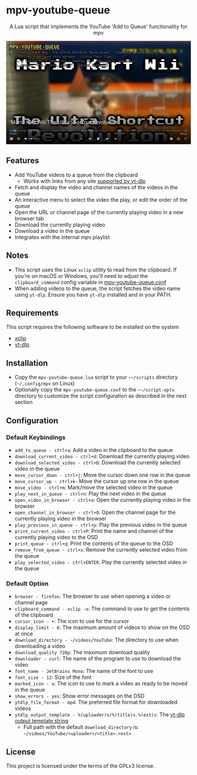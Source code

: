 # mpv-youtube-queue

<div align="center">

A Lua script that implements the YouTube 'Add to Queue' functionality for mpv

</div>

![mpv-youtube-queue image](.assets/mpv-youtube-queue.png)

## Features

- Add YouTube videos to a queue from the clipboard
  - Works with links from any site [supported by yt-dlp](https://github.com/yt-dlp/yt-dlp/blob/master/supportedsites.md "yd-dlp supported sites page")
- Fetch and display the video and channel names of the videos in the queue
- An interactive menu to select the video the play, or edit the order of the queue
- Open the URL or channel page of the currently playing video in a new browser tab
- Download the currently playing video
- Download a video in the queue
- Integrates with the internal mpv playlist

## Notes

- This script uses the Linux `xclip` utility to read from the clipboard.
  If you're on macOS or Windows, you'll need to adjust the `clipboard_command`
  config variable in [mpv-youtube-queue.conf](./mpv-youtube-queue.conf)
- When adding videos to the queue, the script fetches the video name using
  `yt-dlp`. Ensure you have `yt-dlp` installed and in your PATH.

## Requirements

This script requires the following software to be installed on the system

- [xclip](https://github.com/astrand/xclip)
- [yt-dlp](https://github.com/yt-dlp/yt-dlp)

## Installation

- Copy the `mpv-youtube-queue.lua` script to your `~~/scripts` directory
  (`~/.config/mpv` on Linux)
- Optionally copy the `mpv-youtube-queue.conf` to the `~~/script-opts` directory
  to customize the script configuration as described in the next section

## Configuration

### Default Keybindings

- `add_to_queue - ctrl+a`: Add a video in the clipboard to the queue
- `download_current_video - ctrl+d`: Download the currently playing video
- `download_selected_video - ctrl+D`: Download the currently selected video
  in the queue
- `move_cursor_down - ctrl+j`: Move the cursor down one row in the queue
- `move_cursor_up - ctrl+k`- Move the cursor up one row in the queue
- `move_video - ctrl+m`: Mark/move the selected video in the queue
- `play_next_in_queue - ctrl+n`: Play the next video in the queue
- `open_video_in_browser - ctrl+o`: Open the currently playing video in the browser
- `open_channel_in_browser - ctrl+O`: Open the channel page for the currently
  playing video in the browser
- `play_previous_in_queue - ctrl+p`: Play the previous video in the queue
- `print_current_video - ctrl+P`: Print the name and channel of the currently
  playing video to the OSD
- `print_queue - ctrl+q`: Print the contents of the queue to the OSD
- `remove_from_queue - ctrl+x`: Remove the currently selected video from the
  queue
- `play_selected_video - ctrl+ENTER`: Play the currently selected video in
  the queue

### Default Option

- `browser - firefox`: The browser to use when opening a video or channel page
- `clipboard_command - xclip -o`: The command to use to get the contents of the clipboard
- `cursor_icon - ➤`: The icon to use for the cursor
- `display_limit - 6`: The maximum amount of videos to show on the OSD at once
- `download_directory - ~/videos/YouTube`: The directory to use when
  downloading a video
- `download_quality 720p`: The maximum download quality
- `downloader - curl`: The name of the program to use to download the video
- `font_name - JetBrains Mono`: The name of the font to use
- `font_size - 12`: Size of the font
- `marked_icon - ⇅`: The icon to use to mark a video as ready to be moved in
  the queue
- `show_errors - yes`: Show error messages on the OSD
- `ytdlp_file_format - mp4`: The preferred file format for downloaded videos
- `ytdlp_output_template - %(uploader)s/%(title)s.%(ext)s`: The [yt-dlp output
  template string](https://github.com/yt-dlp/yt-dlp#output-template)
  - Full path with the default `download_directory`
    is: `~/videos/YouTube/<uploader>/<title>.<ext>`

## License

This project is licensed under the terms of the GPLv3 license.
